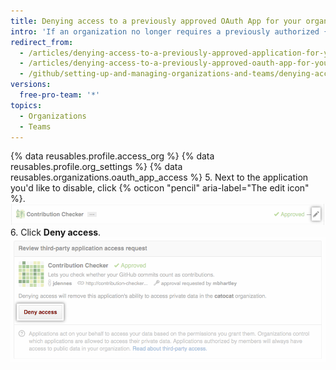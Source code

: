 ```yaml
---
title: Denying access to a previously approved OAuth App for your organization
intro: 'If an organization no longer requires a previously authorized {% data variables.product.prodname_oauth_app %}, owners can remove the application''s access to the organization''s resources.'
redirect_from:
  - /articles/denying-access-to-a-previously-approved-application-for-your-organization/
  - /articles/denying-access-to-a-previously-approved-oauth-app-for-your-organization
  - /github/setting-up-and-managing-organizations-and-teams/denying-access-to-a-previously-approved-oauth-app-for-your-organization
versions:
  free-pro-team: '*'
topics:
  - Organizations
  - Teams
---
```


{% data reusables.profile.access_org %}
{% data reusables.profile.org_settings %}
{% data reusables.organizations.oauth_app_access %}
5. Next to the application you'd like to disable, click {% octicon "pencil" aria-label="The edit icon" %}.
  ![Edit icon](/assets/images/help/settings/settings-third-party-deny-edit.png)
6. Click **Deny access**.
  ![Deny confirmation button](/assets/images/help/settings/settings-third-party-deny-confirm.png)
